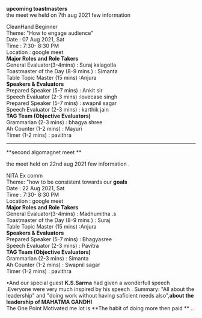 
**upcoming toastmasters**    
the meet we held on 7th aug 2021 few information  
	
CleanHand Beginner      
Theme:  "How to engage audience"    	
	Date      :	07 Aug 2021, Sat    
	Time	    : 7:30- 8:30 PM   
	Location	: google meet    
	    **Major Roles and Role Takers**  	
	General Evaluator(3-4mins)	               : Suraj kalagotla     
	Toastmaster of the Day (8-9 mins )            :	Simanta    
	Table Topic Master (15 mins)	                :Anjura    
	   **Speakers & Evaluators**   	
	Prepared Speaker (5-7 mins)                   :	Ankit sir   
	Speech Evaluator (2-3 mins)	                  :lovecase  singh  
	Prepared Speaker (5-7 mins)                   :	swapnil sagar   
	Speech Evaluator (2-3 mins)                   :	karthik jain    
  	**TAG Team (Objective Evaluators)**	   
	Grammarian (2-3 mins)                         :	bhagya shree   
	Ah Counter (1-2 mins)                         :	Mayuri   
	Timer (1-2 mins)                              :	pavithra   
	
------------------------------------------------------------------------------------------------------------------------------------------------------------------    
**second algomagnet meet **   

the meet held on 22nd aug 2021 few information .   

NITA Ex comm  
Theme: "how to be consistent towards our **goals**    	
	Date      :	22 Aug 2021, Sat    
	Time	    : 7:30- 8:30 PM   
	Location	: google meet    
	    **Major Roles and Role Takers**  	
	General Evaluator(3-4mins)	              : Madhumitha .s    
	Toastmaster of the Day (8-9 mins )            :	Suraj   
	Table Topic Master (15 mins)	                :Anjura    
	   **Speakers & Evaluators**   	
	Prepared Speaker (5-7 mins)                   :	 Bhagyasree  
	Speech Evaluator (2-3 mins)	              : Pavitra    
  	**TAG Team (Objective Evaluators)**	   
	Grammarian (2-3 mins)                         :	Simanta   
	Ah Counter (1-2 mins)                         :	Swapnil sagar   
	Timer (1-2 mins)                              :	pavithra  
	
•And our special guest **K.S.Sarma** had given a wonderfull speech .Everyone were very much inspired by his speech .
  Summary: "All about the leadership" and "doing work without having saficient needs also",**about the leadership of MAHATMA GANDHI**    
          The One Point Motivated me lot is **The habit of doing more then paid **   ..


